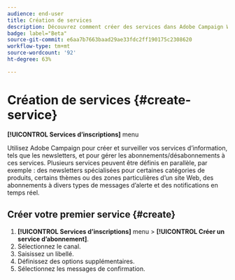 ```yaml
---
audience: end-user
title: Création de services
description: Découvrez comment créer des services dans Adobe Campaign Web
badge: label="Beta"
source-git-commit: e6aa7b7663baad29ae33fdc2ff190175c2308620
workflow-type: tm+mt
source-wordcount: '92'
ht-degree: 63%

---
```



# Création de services {#create-service}

**[!UICONTROL Services d’inscriptions]** menu

Utilisez Adobe Campaign pour créer et surveiller vos services d’information, tels que les newsletters, et pour gérer les abonnements/désabonnements à ces services. Plusieurs services peuvent être définis en parallèle, par exemple : des newsletters spécialisées pour certaines catégories de produits, certains thèmes ou des zones particulières d’un site Web, des abonnements à divers types de messages d’alerte et des notifications en temps réel.

## Créer votre premier service {#create}

1. **[!UICONTROL Services d’inscriptions]** menu > **[!UICONTROL Créer un service d’abonnement]**.
1. Sélectionnez le canal.
1. Saisissez un libellé.
1. Définissez des options supplémentaires.
1. Sélectionnez les messages de confirmation.


